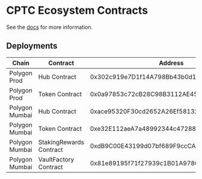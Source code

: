 # CPTC Ecosystem Contracts
See the [docs](docs/index.md) for more information.

## Deployments
| Chain            | Contract                    | Address                                    |
|------------------|-----------------------------|--------------------------------------------|
| Polygon Prod     | Hub Contract                | 0x302c919e7D1f14A798Bb43b0d161d2Fc0E782D0D |
| Polygon Prod     | Token Contract              | 0x0a97853c72cB28C98B3112AE45215391675CAc43 |
| Polygon Mumbai   | Hub Contract                | 0xace95320F30cd2652A26Ef58132F5c4321d4eE46 |
| Polygon Mumbai   | Token Contract              | 0xe32E112aeA7a48992344c472889e1045dcB95551 |
| Polygon Mumbai   | StakingRewards Contract     | 0xdB9C00E43199d07bf689F9ccCAD154955Fb7BD19 |
| Polygon Mumbai   | VaultFactory Contract       | 0x81e89195f71f27939c1B01A97804b80343A0E02F |
